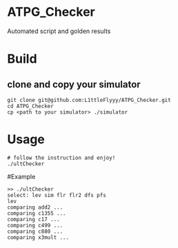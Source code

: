# ATPG_Checker
Automated script and golden results

# Build

## clone and copy your simulator
```
git clone git@github.com:L1ttleFlyyy/ATPG_Checker.git
cd ATPG_Checker
cp <path to your simulator> ./simulator
```
# Usage

```
# follow the instruction and enjoy!
./ultChecker
```
#Example
```
>> ./ultChecker
select: lev sim flr flr2 dfs pfs
lev
comparing add2 ...
comparing c1355 ...
comparing c17 ...
comparing c499 ...
comparing c880 ...
comparing x3mult ...
```
